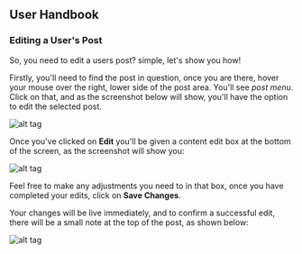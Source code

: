 ## User Handbook

### Editing a User's Post

So, you need to edit a users post? simple, let's show you how!

Firstly, you'll need to find the post in question, once you are there, hover your mouse over the right, lower side of the post area. You'll see _post menu_. Click on that, and as the screenshot below will show, you'll have the option to edit the selected post.

![alt tag](http://i.imgur.com/f0Alxj4.png)

Once you've clicked on **Edit** you'll be given a content edit box at the bottom of the screen, as the screenshot will show you:

![alt tag](http://i.imgur.com/O81mt5S.png)

Feel free to make any adjustments you need to in that box, once you have completed your edits, click on **Save Changes**.

Your changes will be live immediately, and to confirm a successful edit, there will be a small note at the top of the post, as shown below:

![alt tag](http://i.imgur.com/hX0PGpi.png)
